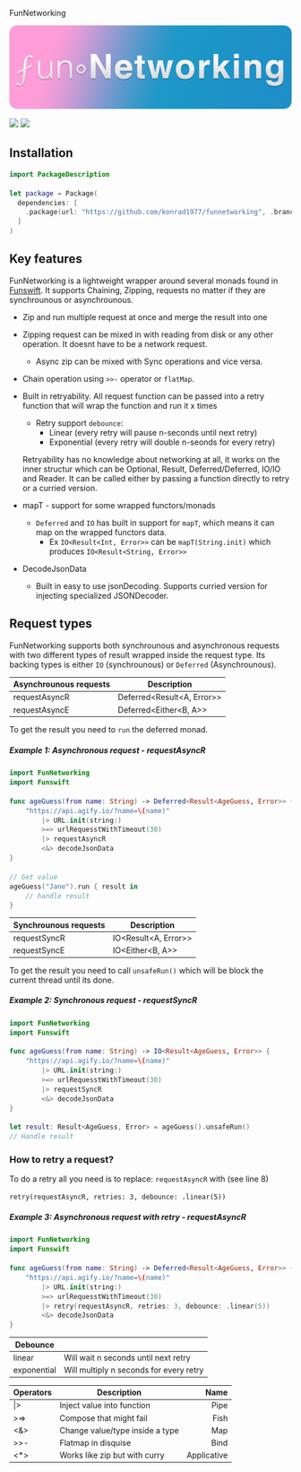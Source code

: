 FunNetworking

!["Logo"](https://github.com/konrad1977/funnetworking/blob/main/Images/logo.png)

![](https://img.shields.io/github/languages/top/konrad1977/funnetworking) ![](https://img.shields.io/github/license/konrad1977/funnetworking)


## Installation

```swift
import PackageDescription

let package = Package(
  dependencies: [
    .package(url: "https://github.com/konrad1977/funnetworking", .branch("main")),
  ]
)
```

## Key features

FunNetworking is a lightweight wrapper around several monads found in [Funswift](https://github.com/konrad1977/funswift). It supports Chaining, Zipping, requests no matter if they are synchrounous or asynchrounous. 

- Zip and run multiple request at once and merge the result into one

- Zipping request can be mixed in with reading from disk or any other operation. It doesnt have to be a network request.

  - Async zip can be mixed with Sync operations and vice versa. 

- Chain operation using `>>-` operator or `flatMap`. 

- Built in retryability. All request function can be passed into a retry function that will wrap the function and run it x times

  - Retry support `debounce`:
    - Linear (every retry will pause n-seconds until next retry)
    - Exponential (every retry will double n-seonds for every retry)

  Retryability has no knowledge about networking at all, it works on the inner structur which can be Optional<T>, Result<T>, Deferred<Either>/Deferred<Result>, IO<Result>/IO<Either> and Reader<Result>. It can be called either by passing a function directly to retry or a curried version.

- mapT - support for some wrapped functors/monads

  - `Deferred` and `IO` has built in support for `mapT`, which means it can map on the wrapped functors data. 
    - Ex `IO<Result<Int, Error>>` can be `mapT(String.init)` which produces `IO<Result<String, Error>>`

- DecodeJsonData

  - Built in easy to use jsonDecoding. Supports curried version for injecting specialized JSONDecoder.

## Request types

FunNetworking supports both synchrounous and asynchronous requests with two different types of result wrapped inside the request type. Its backing types is either `IO` (synchrounous) or `Deferred` (Asynchrounous). 

| Asynchrounous requests | Description                |
| ---------------------- | -------------------------- |
| requestAsyncR          | Deferred<Result<A, Error>> |
| requestAsyncE          | Deferred<Either<B, A>>     |

To get the result you need to `run` the deferred monad.

##### Example 1: Asynchronous request - requestAsyncR

```swift
import FunNetworking
import Funswift

func ageGuess(from name: String) -> Deferred<Result<AgeGuess, Error>> {
	"https://api.agify.io/?name=\(name)"
		|> URL.init(string:)
		>=> urlRequesstWithTimeout(30)
		|> requestAsyncR
		<&> decodeJsonData
}

// Get value
ageGuess("Jane").run { result in 
	// handle result
}
```



| Synchrounous requests | Description          |
| --------------------- | -------------------- |
| requestSyncR          | IO<Result<A, Error>> |
| requestSyncE          | IO<Either<B, A>>     |

To get the result you need to call `unsafeRun()` which will be block the current thread until its done.

##### Example 2: Synchronous request - requestSyncR

```swift
import FunNetworking
import Funswift

func ageGuess(from name: String) -> IO<Result<AgeGuess, Error>> {
	"https://api.agify.io/?name=\(name)"
		|> URL.init(string:)
		>=> urlRequesstWithTimeout(30)
		|> requestSyncR
		<&> decodeJsonData
}

let result: Result<AgeGuess, Error> = ageGuess().unsafeRun()
// Handle result
```

### How to retry a request?

To do a retry all you need is to replace: `requestAsyncR` with (see line 8)

`retry(requestAsyncR, retries: 3, debounce: .linear(5))`

##### Example 3: Asynchronous request with retry - requestAsyncR

```swift
import FunNetworking
import Funswift

func ageGuess(from name: String) -> Deferred<Result<AgeGuess, Error>> {
	"https://api.agify.io/?name=\(name)"
		|> URL.init(string:)
		>=> urlRequesstWithTimeout(30)
		|> retry(requestAsyncR, retries: 3, debounce: .linear(5))
		<&> decodeJsonData
}
```

| Debounce    |                                         |
| ----------- | --------------------------------------- |
| linear      | Will wait n seconds until next retry    |
| exponential | Will multiply n seconds for every retry |



| Operators | Description                     |        Name |
| --------- | ------------------------------- | ----------: |
| \|>       | Inject value into function      |        Pipe |
| >=>       | Compose that might fail         |        Fish |
| <&>       | Change value/type inside a type |         Map |
| >>-       | Flatmap in disquise             |        Bind |
| <*>       | Works like zip but with curry   | Applicative |
